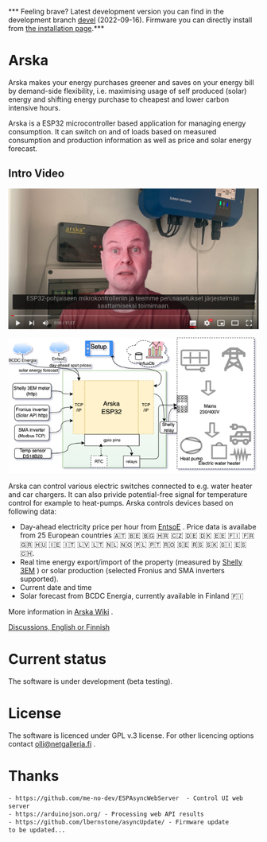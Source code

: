 *** Feeling brave? Latest development version you can find in the development branch [devel](https://github.com/Netgalleria/arska-node/tree/devel) (2022-09-16). Firmware you can directly install from [the installation page](https://iot.netgalleria.fi/arska-install/).*** 

# Arska
Arska makes your energy purchases greener and saves on your energy bill by demand-side flexibility, i.e. maximising usage of self produced (solar) energy and shifting energy purchase to cheapest and lower carbon intensive hours.

Arska is a ESP32 microcontroller based application for managing energy consumption. It can switch on and of loads based on measured consumption and production information as well as price and solar energy forecast. 
 
## Intro Video 

[![Arska power manager - installation and basic configuration](https://github.com/Netgalleria/arska-node/blob/main/docs/img/Arska-youtube-thumbnail.png)](https://www.youtube.com/watch?v=MvDFJclwr6A)


![Arska Diagram](https://github.com/Netgalleria/arska-node/blob/main/docs/img/Arska%20Node%20ESP32%20diagram.png)

Arska can control various electric switches connected to e.g. water heater and car chargers. It can also privide potential-free signal for temperature control for example to heat-pumps. Arska controls devices based on following data:
- Day-ahead electricity price per hour from [EntsoE](https://transparency.entsoe.eu/) . Price data is availabe from 25 European countries 🇦🇹 🇧🇪 🇧🇬 🇭🇷 🇨🇿 🇩🇪 🇩🇰 🇪🇪 🇫🇮 🇫🇷 🇬🇷 🇭🇺 🇮🇪 🇮🇹 🇱🇻 🇱🇹 🇳🇱 🇳🇴 🇵🇱 🇵🇹 🇷🇴 🇸🇪 🇷🇸 🇸🇰 🇸🇮 🇪🇸 🇨🇭.
- Real time energy export/import of the property (measured by [Shelly 3EM](https://shelly.cloud/products/shelly-3em-smart-home-automation-energy-meter/) ) or solar production (selected Fronius and SMA inverters supported).
- Current date and time
- Solar forecast from BCDC Energia, currently available in Finland 🇫🇮

More information in [Arska Wiki](https://github.com/Netgalleria/arska-node/wiki) .

[Discussions, English or Finnish](https://github.com/Netgalleria/arska-node/discussions)

# Current status
The software is under development (beta testing). 
# License 
The software is licenced under GPL v.3 license. For other licencing options contact olli@netgalleria.fi .

# Thanks
    - https://github.com/me-no-dev/ESPAsyncWebServer  - Control UI web server
    - https://arduinojson.org/ - Processing web API results 
    - https://github.com/lbernstone/asyncUpdate/ - Firmware update
    to be updated...
